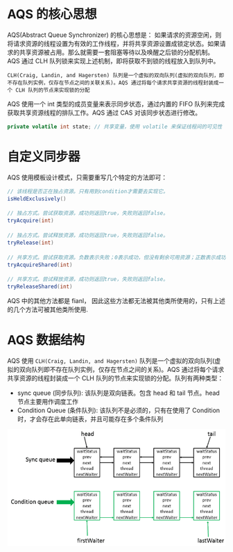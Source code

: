 # AQS 的核心思想

AQS(Abstract Queue Synchronizer) 的核心思想是： 如果请求的资源空闲，则将请求资源的线程设置为有效的工作线程，并将共享资源设置成锁定状态。如果请求的共享资源被占用。那么就需要一套阻塞等待以及唤醒之后锁的分配机制。AQS 通过 CLH 队列锁来实现上述机制，即将获取不到锁的线程放入到队列中。

```ad-info
CLH(Craig, Landin, and Hagersten) 队列是一个虚拟的双向队列(虚拟的双向队列，即不存在队列实例，仅存在节点之间的关联关系)。AQS 通过将每个请求共享资源的线程封装成一个 CLH 队列的节点来实现锁的分配
```

AQS 使用一个 int 类型的成员变量来表示同步状态，通过内置的 FIFO 队列来完成获取共享资源线程的排队工作。AQS 通过 CAS 对该同步状态进行修改。

```java
private volatile int state; // 共享变量，使用 volatile 来保证线程间的可见性
```

# 自定义同步器

AQS 使用模板设计模式，只需要重写几个特定的方法即可：

```java
// 该线程是否正在独占资源。只有用到condition才需要去实现它。
isHeldExclusively() 

// 独占方式。尝试获取资源，成功则返回true，失败则返回false。
tryAcquire(int) 

// 独占方式。尝试释放资源，成功则返回true，失败则返回false。
tryRelease(int) 

// 共享方式。尝试获取资源。负数表示失败；0表示成功，但没有剩余可用资源；正数表示成功，且有剩余资源。
tryAcquireShared(int) 

// 共享方式。尝试释放资源，成功则返回true，失败则返回false。
tryReleaseShared(int) 
```

AQS 中的其他方法都是 fianl， 因此这些方法都无法被其他类所使用的，只有上述的几个方法可被其他类所使用.

# AQS 数据结构

AQS 使用 `CLH(Craig, Landin, and Hagersten)` 队列是一个虚拟的双向队列(虚拟的双向队列即不存在队列实例，仅存在节点之间的关系)。AQS 通过将每个请求共享资源的线程封装成一个 CLH 队列的节点来实现锁的分配。队列有两种类型：

- sync queue (同步队列): 该队列是双向链表。包含 head 和 tail 节点。head 节点主要用作调度工作
- Condition Queue (条件队列): 该队列不是必须的，只有在使用了 Condition 时，才会存在此单向链表，并且可能存在多个条件队列

![](../Attachment/Pasted%20image%2020230201143130.png)